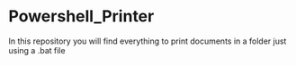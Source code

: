 # Powershell_Printer
In this repository you will find everything to print documents in a folder just using a .bat file
